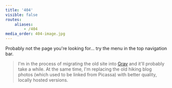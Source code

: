 ```yaml
---
title: '404'
visible: false
routes:
    aliases:
        - /404
media_order: 404-image.jpg
---
```


Probably not the page you're looking for... try the menu in the top navigation bar.

> I'm in the process of migrating the old site into [Grav](https://getgrav.org/) and it'll probably take a while. At the same time, I'm replacing the old hiking blog photos (which used to be linked from Picassa) with better quality, locally hosted versions.